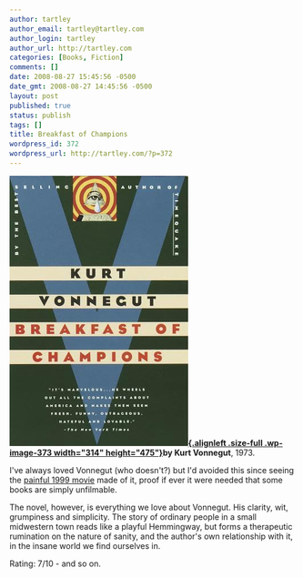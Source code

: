 ```yaml
---
author: tartley
author_email: tartley@tartley.com
author_login: tartley
author_url: http://tartley.com
categories: [Books, Fiction]
comments: []
date: 2008-08-27 15:45:56 -0500
date_gmt: 2008-08-27 14:45:56 -0500
layout: post
published: true
status: publish
tags: []
title: Breakfast of Champions
wordpress_id: 372
wordpress_url: http://tartley.com/?p=372
---
```


**[![](/assets/2008/08/breakfast-of-champions.jpg "breakfast-of-champions"){.alignleft
.size-full .wp-image-373 width="314"
height="475"}](/assets/2008/08/breakfast-of-champions.jpg)by
Kurt Vonnegut**, 1973.

I've always loved Vonnegut (who doesn't?) but I'd avoided this since
seeing the [painful 1999 movie](http://www.imdb.com/title/tt0120618/)
made of it, proof if ever it were needed that some books are simply
unfilmable.

The novel, however, is everything we love about Vonnegut. His clarity,
wit, grumpiness and simplicity. The story of ordinary people in a small
midwestern town reads like a playful Hemmingway, but forms a therapeutic
rumination on the nature of sanity, and the author's own relationship
with it, in the insane world we find ourselves in.

Rating: 7/10 - and so on.
